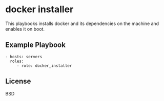 docker installer
=========

This playbooks installs docker and its dependencies on the machine and enables it on boot.


Example Playbook
----------------

    - hosts: servers
      roles:
         - role: docker_installer

License
-------

BSD


